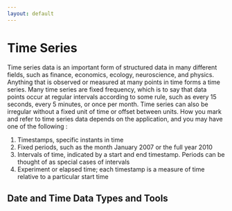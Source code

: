 ```yaml
---
layout: default
---
```


# Time Series

Time series data is an important form of structured data in many different fields, such as finance, economics, ecology, neuroscience, and physics. Anything that is observed or measured at many points in time forms a time series. Many time series are fixed frequency, which is to say that data points occur at regular intervals according to some rule, such as every 15 seconds, every 5 minutes, or once per month. Time series can also be irregular without a fixed unit of time or offset between units. How you mark and refer to time series data depends on the application, and you may have one of the following :

1. Timestamps, specific instants in time
2. Fixed periods, such as the month January 2007 or the full year 2010
3. Intervals of time, indicated by a start and end timestamp. Periods can be thought of as special cases of intervals
4. Experiment or elapsed time; each timestamp is a measure of time relative to a particular start time

## Date and Time Data Types and Tools
